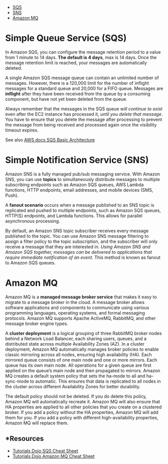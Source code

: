 - [SQS](#simple-queue-service-sqs)
- [SNS](#simple-notification-service-sns)
- [Amazon MQ](#amazon-mq)

# Simple Queue Service (SQS)

In Amazon SQS, you can configure the message retention period to a value from 1 minute to 14 days. **The default is 4 days**, max is 14 days. Once the message retention limit is reached, your messages are automatically deleted.

A single Amazon SQS message queue can contain an unlimited number of messages. However, there is a 120,000 limit for the number of inflight messages for a standard queue and 20,000 for a FIFO queue. Messages are **inflight** after they have been received from the queue by a consuming component, but have not yet been deleted from the queue.

Always remember that the messages in the SQS queue *will continue to exist* even after the EC2 instance has processed it, *until you delete that message*. You have to ensure that you delete the message after processing to prevent the message from being received and processed again once the visibility timeout expires.

See also [AWS docs SQS Basic Architecture](https://docs.aws.amazon.com/AWSSimpleQueueService/latest/SQSDeveloperGuide/sqs-basic-architecture.html)

# Simple Notification Service (SNS)

Amazon SNS is a fully managed pub/sub messaging service. With Amazon SNS, you can use **topics** to simultaneously distribute messages to multiple subscribing endpoints such as Amazon SQS queues, AWS Lambda functions, HTTP endpoints, email addresses, and mobile devices (SMS, Push).

A **fanout scenario** occurs when a message published to an SNS topic is replicated and pushed to multiple endpoints, such as Amazon SQS queues, HTTP(S) endpoints, and Lambda functions. This allows for parallel asynchronous processing. 

By default, an Amazon SNS topic subscriber receives every message published to the topic. You can use Amazon SNS message filtering to assign a filter policy to the topic subscription, and the subscriber will only receive a message that they are interested in. *Using Amazon SNS and Amazon SQS together, messages can be delivered to applications that require immediate notification of an event*. This method is known as fanout to Amazon SQS queues.

# Amazon MQ

Amazon MQ is a **managed message broker service** that makes it easy to migrate to a message broker in the cloud. A message broker allows software applications and components to communicate using various programming languages, operating systems, and formal messaging protocols. Amazon MQ supports Apache ActiveMQ, RabbitMQ, and other message broker engine types.

A **cluster deployment** is a logical grouping of three RabbitMQ broker nodes behind a Network Load Balancer, each sharing users, queues, and a distributed state across multiple Availability Zones (AZ). In a cluster deployment, Amazon MQ automatically manages broker policies to enable classic mirroring across all nodes, ensuring high availability (HA). Each mirrored queue consists of one main node and one or more mirrors. Each queue has its own main node. All operations for a given queue are first applied on the queue’s main node and then propagated to mirrors. Amazon MQ creates a default system policy that sets the ha-mode to all and ha-sync-mode to automatic. This ensures that data is replicated to all nodes in the cluster across different Availability Zones for better durability.

The default policy should not be deleted. If you do delete this policy, Amazon MQ will automatically recreate it. Amazon MQ will also ensure that HA properties are applied to all other policies that you create on a clustered broker. If you add a policy without the HA properties, Amazon MQ will add them for you. If you add a policy with different high-availability properties, Amazon MQ will replace them.

## *Resources

- [Tutorials Dojo SQS Cheat Sheet](https://tutorialsdojo.com/amazon-sqs/)
- [Tutorials Dojo Amazon MQ Cheat Sheet](https://tutorialsdojo.com/amazon-mq/)